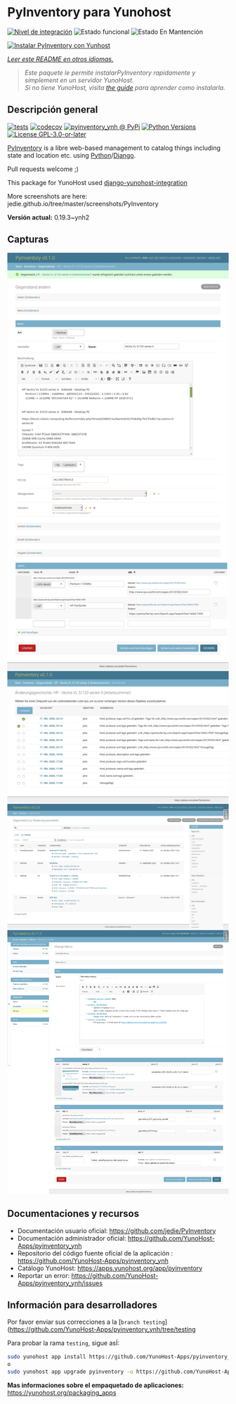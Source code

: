 <!--
Este archivo README esta generado automaticamente<https://github.com/YunoHost/apps/tree/master/tools/readme_generator>
No se debe editar a mano.
-->

# PyInventory para Yunohost

[![Nivel de integración](https://dash.yunohost.org/integration/pyinventory.svg)](https://dash.yunohost.org/appci/app/pyinventory) ![Estado funcional](https://ci-apps.yunohost.org/ci/badges/pyinventory.status.svg) ![Estado En Mantención](https://ci-apps.yunohost.org/ci/badges/pyinventory.maintain.svg)

[![Instalar PyInventory con Yunhost](https://install-app.yunohost.org/install-with-yunohost.svg)](https://install-app.yunohost.org/?app=pyinventory)

*[Leer este README en otros idiomas.](./ALL_README.md)*

> *Este paquete le permite instalarPyInventory rapidamente y simplement en un servidor YunoHost.*  
> *Si no tiene YunoHost, visita [the guide](https://yunohost.org/install) para aprender como instalarla.*

## Descripción general

[![tests](https://github.com/YunoHost-Apps/pyinventory_ynh/actions/workflows/tests.yml/badge.svg?branch=main)](https://github.com/YunoHost-Apps/pyinventory_ynh/actions/workflows/tests.yml)
[![codecov](https://codecov.io/github/jedie/pyinventory_ynh/branch/main/graph/badge.svg)](https://app.codecov.io/github/jedie/pyinventory_ynh)
[![pyinventory_ynh @ PyPi](https://img.shields.io/pypi/v/pyinventory_ynh?label=pyinventory_ynh%20%40%20PyPi)](https://pypi.org/project/pyinventory_ynh/)
[![Python Versions](https://img.shields.io/pypi/pyversions/pyinventory_ynh)](https://github.com/YunoHost-Apps/pyinventory_ynh/blob/main/pyproject.toml)
[![License GPL-3.0-or-later](https://img.shields.io/pypi/l/pyinventory_ynh)](https://github.com/YunoHost-Apps/pyinventory_ynh/blob/main/LICENSE)

[PyInventory](https://github.com/jedie/PyInventory) is a libre web-based management to catalog things including state and location etc. using [Python](https://www.python.org/)/[Django](https://www.djangoproject.com/).

Pull requests welcome ;)

This package for YunoHost used [django-yunohost-integration](https://github.com/YunoHost-Apps/django_yunohost_integration)

More screenshots are here: jedie.github.io/tree/master/screenshots/PyInventory


**Versión actual:** 0.19.3~ynh2

## Capturas

![Captura de PyInventory](./doc/screenshots/pyinventory_v010_screenshot_2.png)
![Captura de PyInventory](./doc/screenshots/pyinventory_v010_screenshot_3.png)
![Captura de PyInventory](./doc/screenshots/pyinventory_v020_screenshot_1.png)
![Captura de PyInventory](./doc/screenshots/pyinventory_v0110_screenshot_memo_1.png)

## Documentaciones y recursos

- Documentación usuario oficial: <https://github.com/jedie/PyInventory>
- Documentación administrador oficial: <https://github.com/YunoHost-Apps/pyinventory_ynh>
- Repositorio del código fuente oficial de la aplicación : <https://github.com/YunoHost-Apps/pyinventory_ynh>
- Catálogo YunoHost: <https://apps.yunohost.org/app/pyinventory>
- Reportar un error: <https://github.com/YunoHost-Apps/pyinventory_ynh/issues>

## Información para desarrolladores

Por favor enviar sus correcciones a la [`branch testing`](https://github.com/YunoHost-Apps/pyinventory_ynh/tree/testing

Para probar la rama `testing`, sigue asÍ:

```bash
sudo yunohost app install https://github.com/YunoHost-Apps/pyinventory_ynh/tree/testing --debug
o
sudo yunohost app upgrade pyinventory -u https://github.com/YunoHost-Apps/pyinventory_ynh/tree/testing --debug
```

**Mas informaciones sobre el empaquetado de aplicaciones:** <https://yunohost.org/packaging_apps>
